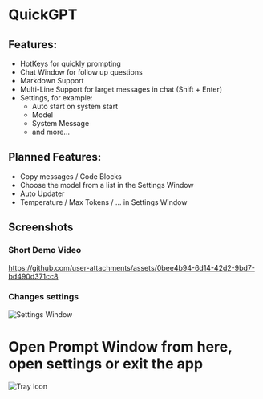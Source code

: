 # QuickGPT

## Features:
- HotKeys for quickly prompting
- Chat Window for follow up questions
- Markdown Support
- Multi-Line Support for larget messages in chat (Shift + Enter)
- Settings, for example:
  - Auto start on system start
  - Model
  - System Message
  - and more...

## Planned Features:
- Copy messages / Code Blocks
- Choose the model from a list in the Settings Window
- Auto Updater
- Temperature / Max Tokens / ... in Settings Window

## Screenshots

### Short Demo Video
https://github.com/user-attachments/assets/0bee4b94-6d14-42d2-9bd7-bd490d371cc8

### Changes settings
![Settings Window](https://github.com/user-attachments/assets/e4fb76a4-e34f-4b2d-a0f8-6351d1318d0e)

# Open Prompt Window from here, open settings or exit the app
![Tray Icon](https://github.com/user-attachments/assets/16d28e86-0f23-460e-8f57-3b9a55700dee)
